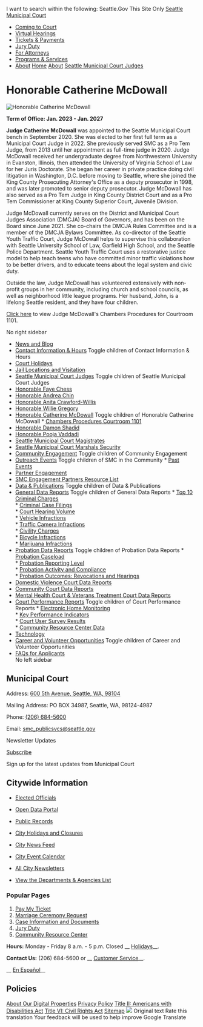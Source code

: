  

 I want to search within the following: Seattle.Gov This Site Only  [Seattle Municipal Court](https://www.seattle.gov/courts/about/seattle-municipal-court-judges/courts)  

 *  [Coming to Court](https://www.seattle.gov/courts/about/seattle-municipal-court-judges/courts/coming-to-court) 
 *  [Virtual Hearings](https://www.seattle.gov/courts/about/seattle-municipal-court-judges/courts/virtual-hearings) 
 *  [Tickets & Payments](https://www.seattle.gov/courts/about/seattle-municipal-court-judges/courts/tickets-and-payments) 
 *  [Jury Duty](https://www.seattle.gov/courts/about/seattle-municipal-court-judges/courts/jury) 
 *  [For Attorneys](https://www.seattle.gov/courts/about/seattle-municipal-court-judges/courts/for-attorneys) 
 *  [Programs & Services](https://www.seattle.gov/courts/about/seattle-municipal-court-judges/courts/programs-and-services) 
 *  [About](https://www.seattle.gov/courts/about/seattle-municipal-court-judges/courts/about) 
  [](https://www.seattle.gov/courts/about/seattle-municipal-court-judges/honorable-catherine-mcdowall)  [Home](https://www.seattle.gov/courts/about/seattle-municipal-court-judges/courts)  [About](https://www.seattle.gov/courts/about/seattle-municipal-court-judges/courts/about)  [Seattle Municipal Court Judges](https://www.seattle.gov/courts/about/seattle-municipal-court-judges/courts/about/seattle-municipal-court-judges)  

# Honorable Catherine McDowall

 ![Honorable Catherine McDowall](images/Departments/Court/Individual%20Judges/McDowall.jpg) 

 __Term of Office: Jan. 2023 - Jan. 2027__ 

 __Judge Catherine McDowall__ was appointed to the Seattle Municipal Court bench in September 2020. She was elected to her first full term as a Municipal Court Judge in 2022.  She previously served SMC as a Pro Tem Judge, from 2013 until her appointment as full-time judge in 2020. Judge McDowall received her undergraduate degree from Northwestern University in Evanston, Illinois, then attended the University of Virginia School of Law for her Juris Doctorate. She began her career in private practice doing civil litigation in Washington, D.C. before moving to Seattle, where she joined the King County Prosecuting Attorney's Office as a deputy prosecutor in 1998, and was later promoted to senior deputy prosecutor. Judge McDowall has also served as a Pro Tem Judge in King County District Court and as a Pro Tem Commissioner at King County Superior Court, Juvenile Division.

Judge McDowall currently serves on the District and Municipal Court Judges Association (DMCJA) Board of Governors, and has been on the Board since June 2021.  She co-chairs the DMCJA Rules Committee and is a member of the DMCJA Bylaws Committee.  As co-director of the Seattle Youth Traffic Court, Judge McDowall helps to supervise this collaboration with Seattle University School of Law, Garfield High School, and the Seattle Police Department.  Seattle Youth Traffic Court uses a restorative justice model to help teach teens who have committed minor traffic violations how to be better drivers, and to educate teens about the legal system and civic duty.  

Outside the law, Judge McDowall has volunteered extensively with non-profit groups in her community, including church and school councils, as well as neighborhood little league programs. Her husband, John, is a lifelong Seattle resident, and they have four children.

 [Click here](https://www.seattle.gov/courts/about/seattle-municipal-court-judges/honorable-catherine-mcdowall/chambers-procedures-courtroom-1101) to view Judge McDowall's Chambers Procedures for Courtroom 1101.

 No right sidebar 

 *   [News and Blog](https://www.seattle.gov/courts/about/news-and-blog)  
 *   [Contact Information & Hours](https://www.seattle.gov/courts/about/contact-information-and-hours)  Toggle children of Contact Information & Hours 
   *   [Court Holidays](https://www.seattle.gov/courts/about/contact-information-and-hours/court-holidays)  
 *   [Jail Locations and Visitation](https://www.seattle.gov/courts/about/jail-locations-and-visitation)  
 *   [Seattle Municipal Court Judges](https://www.seattle.gov/courts/about/seattle-municipal-court-judges)  Toggle children of Seattle Municipal Court Judges 
   *   [Honorable Faye Chess](https://www.seattle.gov/courts/about/seattle-municipal-court-judges/honorable-faye-chess)  
   *   [Honorable Andrea Chin](https://www.seattle.gov/courts/about/seattle-municipal-court-judges/honorable-andrea-chin)  
   *   [Honorable Anita Crawford-Willis](https://www.seattle.gov/courts/about/seattle-municipal-court-judges/honorable-anita-crawford-willis)  
   *   [Honorable Willie Gregory](https://www.seattle.gov/courts/about/seattle-municipal-court-judges/honorable-willie-gregory)  
   *   [Honorable Catherine McDowall](https://www.seattle.gov/courts/about/seattle-municipal-court-judges/honorable-catherine-mcdowall)  Toggle children of Honorable Catherine McDowall 
     *   [Chambers Procedures Courtroom 1101](https://www.seattle.gov/courts/about/seattle-municipal-court-judges/honorable-catherine-mcdowall/chambers-procedures-courtroom-1101)  
   *   [Honorable Damon Shadid](https://www.seattle.gov/courts/about/seattle-municipal-court-judges/honorable-damon-shadid)  
   *   [Honorable Pooja Vaddadi](https://www.seattle.gov/courts/about/seattle-municipal-court-judges/honorable-pooja-vaddadi)  
 *   [Seattle Municipal Court Magistrates](https://www.seattle.gov/courts/about/seattle-municipal-court-magistrates)  
 *   [Seattle Municipal Court Marshals Security](https://www.seattle.gov/courts/about/seattle-municipal-court-marshals--security)  
 *   [Community Engagement](https://www.seattle.gov/courts/about/community-engagement)  Toggle children of Community Engagement 
   *   [Outreach Events](https://www.seattle.gov/courts/about/community-engagement/outreach-events)  Toggle children of SMC in the Community 
     *   [Past Events](https://www.seattle.gov/courts/about/community-engagement/outreach-events/past-events)  
   *   [Partner Engagement](https://www.seattle.gov/courts/about/community-engagement/partner-engagement)  
   *   [SMC Engagement Partners Resource List](https://www.seattle.gov/courts/about/community-engagement/smc-engagement-partners-resource-list)  
 *   [Data & Publications](https://www.seattle.gov/courts/about/data-and-publications)  Toggle children of Data & Publications 
   *   [General Data Reports](https://www.seattle.gov/courts/about/data-and-publications/general-data-reports)  Toggle children of General Data Reports 
     *   [Top 10 Criminal Charges](https://www.seattle.gov/courts/about/data-and-publications/general-data-reports/top-10-criminal-charges)  
     *   [Criminal Case Filings](https://www.seattle.gov/courts/about/data-and-publications/general-data-reports/criminal-case-filings)  
     *   [Court Hearing Volume](https://www.seattle.gov/courts/about/data-and-publications/general-data-reports/court-hearing-volume)  
     *   [Vehicle Infractions](https://www.seattle.gov/courts/about/data-and-publications/general-data-reports/vehicle-infractions)  
     *   [Traffic Camera Infractions](https://www.seattle.gov/courts/about/data-and-publications/general-data-reports/traffic-camera-infractions)  
     *   [Civility Charges](https://www.seattle.gov/courts/about/data-and-publications/general-data-reports/civility-charges)  
     *   [Bicycle Infractions](https://www.seattle.gov/courts/about/data-and-publications/general-data-reports/bicycle-infractions)  
     *   [Marijuana Infractions](https://www.seattle.gov/courts/about/data-and-publications/general-data-reports/marijuana-infractions)  
   *   [Probation Data Reports](https://www.seattle.gov/courts/about/data-and-publications/probation-data-reports)  Toggle children of Probation Data Reports 
     *   [Probation Caseload](https://www.seattle.gov/courts/about/data-and-publications/probation-data-reports/probation-caseload)  
     *   [Probation Reporting Level](https://www.seattle.gov/courts/about/data-and-publications/probation-data-reports/probation-reporting-level)  
     *   [Probation Activity and Compliance](https://www.seattle.gov/courts/about/data-and-publications/probation-data-reports/probation-activity-and-compliance)  
     *   [Probation Outcomes: Revocations and Hearings](https://www.seattle.gov/courts/about/data-and-publications/probation-data-reports/probation-outcomes-revocations-and-hearings)  
   *   [Domestic Violence Court Data Reports](https://www.seattle.gov/courts/about/data-and-publications/domestic-violence-court-data-reports)  
   *   [Community Court Data Reports](https://www.seattle.gov/courts/about/data-and-publications/community-court-data-reports)  
   *   [Mental Health Court & Veterans Treatment Court Data Reports](https://www.seattle.gov/courts/about/data-and-publications/mental-health-court-and-veterans-treatment-court-data-reports)  
   *   [Court Performance Reports](https://www.seattle.gov/courts/about/data-and-publications/court-performance-reports)  Toggle children of Court Performance Reports 
     *   [Electronic Home Monitoring](https://www.seattle.gov/courts/about/data-and-publications/court-performance-reports/electronic-home-monitoring)  
     *   [Key Performance Indicators](https://www.seattle.gov/courts/about/data-and-publications/court-performance-reports/key-performance-indicators)  
     *   [Court User Survey Results](https://www.seattle.gov/courts/about/data-and-publications/court-performance-reports/court-user-survey-results)  
     *   [Community Resource Center Data](https://www.seattle.gov/courts/about/data-and-publications/court-performance-reports/community-resource-center-data)  
 *   [Technology](https://www.seattle.gov/courts/about/technology)  
 *   [Career and Volunteer Opportunities](https://www.seattle.gov/courts/about/career-and-volunteer-opportunities)  Toggle children of Career and Volunteer Opportunities 
   *   [FAQs for Applicants](https://www.seattle.gov/courts/about/career-and-volunteer-opportunities/faqs-for-applicants)  
 No left sidebar 

## Municipal Court

 Address:  [600 5th Avenue, Seattle, WA, 98104](https://www.google.com/maps/place/600%25205th%2520Avenue,%2520Seattle,%2520WA,%252098104) 

 Mailing Address: PO BOX 34987, Seattle, WA, 98124-4987

 Phone:  [(206) 684-5600]() 

 Email:  [smc_publicsvcs@seattle.gov](mailto:smc_publicsvcs@seattle.gov) 

  [](https://www.facebook.com/seamunicourt)  [](https://twitter.com/seamunicourt?lang=en)  [](https://www.instagram.com/seamunicourt)  [](https://www.linkedin.com/company/seattle-municipal-court)  

Newsletter Updates

 [Subscribe](https://public.govdelivery.com/accounts/WASEATTLE/subscriber/topics?qsp=WASEATTLE_21) 

Sign up for the latest updates from Municipal Court

## Citywide Information

 *  [Elected Officials](https://www.seattle.gov/courts/about/seattle-municipal-court-judges/elected-officials) 
 *  [Open Data Portal](https://data.seattle.gov) 
 *  [Public Records](https://www.seattle.gov/courts/about/seattle-municipal-court-judges/public-records) 
 *  [City Holidays and Closures](https://www.seattle.gov/courts/about/seattle-municipal-court-judges/holidays-and-closures) 

 *  [City News Feed](https://news.seattle.gov) 
 *  [City Event Calendar](https://www.seattle.gov/courts/about/seattle-municipal-court-judges/event-calendar) 
 *  [All City Newsletters](https://public.govdelivery.com/accounts/WASEATTLE/subscriber/topics?qsp=CODE_RED) 
 *  [View the Departments & Agencies List](https://www.seattle.gov/courts/about/seattle-municipal-court-judges/departments) 

### Popular Pages

 1.  [Pay My Ticket](https://www.seattle.gov/courts/about/seattle-municipal-court-judges/courts/tickets-and-payments/pay-my-ticket) 
 1.  [Marriage Ceremony Request](https://www.seattle.gov/courts/about/seattle-municipal-court-judges/courts/programs-and-services/marriage-ceremonies/marriage-ceremony-request) 
 1.  [Case Information and Documents](https://www.seattle.gov/courts/about/seattle-municipal-court-judges/courts/for-attorneys/case-information-and-records) 
 1.  [Jury Duty](https://www.seattle.gov/courts/about/seattle-municipal-court-judges/courts/jury) 
 1.  [Community Resource Center](https://www.seattle.gov/courts/about/seattle-municipal-court-judges/courts/programs-and-services/community-resource-center) 

 __Hours:__ Monday - Friday 8 a.m. - 5 p.m. Closed __ [Holidays](https://www.seattle.gov/courts/about/contact-information-and-hours/court-holidays)__.

 __Contact Us:__ (206) 684-5600 or __ [Customer Service](https://www.seattle.gov/courts/programs-and-services/customer-service)__.

 __ [En Español](https://www.seattle.gov/courts/en-espaol)__ 

## Policies

  [About Our Digital Properties](https://www.seattle.gov/courts/about/seattle-municipal-court-judges/about-our-digital-properties)   [Privacy Policy](https://www.seattle.gov/courts/about/seattle-municipal-court-judges/tech/data-privacy/privacy-statement)   [Title II: Americans with Disabilities Act](https://www.seattle.gov/courts/about/seattle-municipal-court-judges/americans-with-disabilities-act)   [Title VI: Civil Rights Act](https://www.seattle.gov/courts/about/seattle-municipal-court-judges/civilrights/laws-we-enforce/title-vi-civil-rights-act)   [Sitemap](https://www.seattle.gov/sitemap)   ![](https://fonts.gstatic.com/s/i/productlogos/translate/v14/24px.svg)  Original text Rate this translation Your feedback will be used to help improve Google Translate 